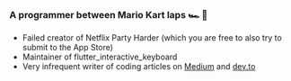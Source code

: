 ### A programmer between Mario Kart laps 🏎 🏁

- Failed creator of Netflix Party Harder (which you are free to also try to submit to the App Store)
- Maintainer of flutter_interactive_keyboard
- Very infrequent writer of coding articles on [Medium](https://medium.com/@david_shortman) and [dev.to](https://dev.to/davidshortman)
